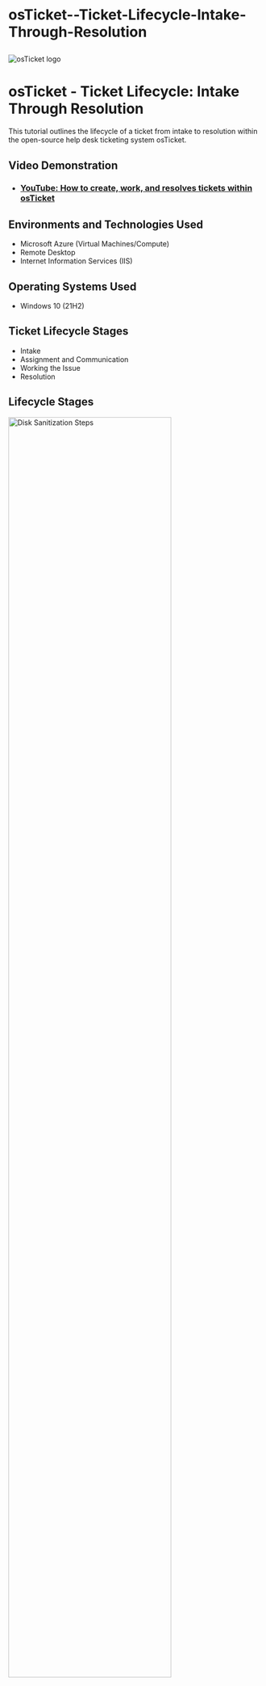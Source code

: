 # osTicket--Ticket-Lifecycle-Intake-Through-Resolution<p align="center">
<img src="https://i.imgur.com/Clzj7Xs.png" alt="osTicket logo"/>
</p>

<h1>osTicket - Ticket Lifecycle: Intake Through Resolution</h1>
This tutorial outlines the lifecycle of a ticket from intake to resolution within the open-source help desk ticketing system osTicket.<br />


<h2>Video Demonstration</h2>

- ### [YouTube: How to create, work, and resolves tickets within osTicket](https://www.youtube.com)

<h2>Environments and Technologies Used</h2>

- Microsoft Azure (Virtual Machines/Compute)
- Remote Desktop
- Internet Information Services (IIS)

<h2>Operating Systems Used </h2>

- Windows 10</b> (21H2)

<h2>Ticket Lifecycle Stages</h2>

- Intake
- Assignment and Communication
- Working the Issue
- Resolution

<h2>Lifecycle Stages</h2>

<p>
<img src="https://i.imgur.com/i0Yk6Jd.png" height="80%" width="80%" alt="Disk Sanitization Steps"/>
</p>
<p>
The first step in using osTicket is for a ticket to be created. If the user Karen Tim were to create a ticket, the picture above shows what the user platform would look like.
</p>
<br />

<p>
<img src="https://i.imgur.com/aTJYjOB.png" height="80%" width="80%" alt="Disk Sanitization Steps"/>
</p>
<p>
The image above shows a ticket that is in progress. In this ticket, you can see this ticket being assigned to the appropriate agent. The Service Level Agreement (SLA)and ticket severity are updated on the ticket to show the agent how important this ticket is.
</p>
<br />

<p>
<img src="https://i.imgur.com/Hg0MfwF.png" height="80%" width="80%" alt="Disk Sanitization Steps"/>
</p>
<p>
This page shows the completion of the ticket and the process of closing the ticket out. On this page, the tickets are in order based on the priority of the ticket.
<br />
